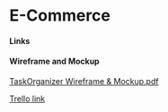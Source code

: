 # E-Commerce


<h4> Links</h4>


<h4> Wireframe and Mockup </h4>

[TaskOrganizer Wireframe & Mockup.pdf](https://www.figma.com/file/K3sv2t5CN9mGueMaUWF0rJ/Untitled?node-id=0%3A1)

[Trello link](https://trello.com/b/cLlSgyR4/e-commerce-wordpress-project)

